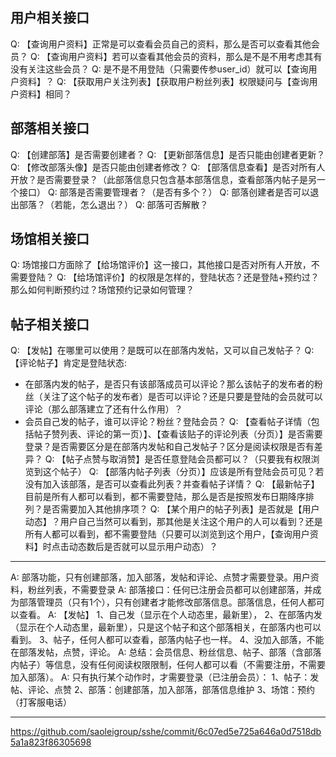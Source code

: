 ## 用户相关接口
Q: 【查询用户资料】正常是可以查看会员自己的资料，那么是否可以查看其他会员？
Q: 【查询用户资料】若可以查看其他会员的资料，那么是不是不用考虑其有没有关注这些会员？
Q: 是不是不用登陆（只需要传参user_id）就可以【查询用户资料】？
Q: 【获取用户关注列表】【获取用户粉丝列表】权限疑问与【查询用户资料】相同？

## 部落相关接口
Q: 【创建部落】是否需要创建者？
Q: 【更新部落信息】是否只能由创建者更新？
Q: 【修改部落头像】是否只能由创建者修改？
Q: 【部落信息查看】是否对所有人开放？是否需要登录？（此部落信息只包含基本部落信息，查看部落内帖子是另一个接口）
Q: 部落是否需要管理者？（是否有多个？）
Q: 部落创建者是否可以退出部落？（若能，怎么退出？）
Q: 部落可否解散？

## 场馆相关接口
Q: 场馆接口方面除了【给场馆评价】这一接口，其他接口是否对所有人开放，不需要登陆？ 
Q: 【给场馆评价】的权限是怎样的，登陆状态？还是登陆+预约过？那么如何判断预约过？场馆预约记录如何管理？

## 帖子相关接口
Q: 【发帖】在哪里可以使用？是既可以在部落内发帖，又可以自己发帖子？
Q: 【评论帖子】肯定是登陆状态:
*  在部落内发的帖子，是否只有该部落成员可以评论？那么该帖子的发布者的粉丝（关注了这个帖子的发布者）是否可以评论？还是只要是登陆的会员就可以评论（那么部落建立了还有什么作用）？ 
*  会员自己发的帖子，谁可以评论？粉丝？登陆会员？
Q: 【查看帖子详情（包括帖子赞列表、评论的第一页）】、【查看该贴子的评论列表（分页）】是否需要登录？是否需要区分是在部落内发帖和自己发帖子？区分是阅读权限是否有差异？
Q: 【帖子点赞与取消赞】是否任意登陆会员都可以？（只要我有权限浏览到这个帖子）
Q: 【部落内帖子列表（分页）】应该是所有登陆会员可见？若没有加入该部落，是否可以查看此列表？并查看帖子详情？
Q: 【最新帖子】目前是所有人都可以看到，都不需要登陆，那么是否是按照发布日期降序排列？是否需要加入其他排序项？
Q: 【某个用户的帖子列表】是否就是【用户动态】？用户自己当然可以看到，那其他是关注这个用户的人可以看到？还是所有人都可以看到，都不需要登陆（只要可以浏览到这个用户，【查询用户资料】时点击动态数后是否就可以显示用户动态）？

---
A: 部落功能，只有创建部落，加入部落，发帖和评论、点赞才需要登录。用户资料，粉丝列表，不需要登录
A: 部落接口：任何已注册会员都可以创建部落，并成为部落管理员（只有1个），只有创建者才能修改部落信息。部落信息，任何人都可以查看。
A: 【发帖】
   1、自己发（显示在个人动态里，最新里），
   2、在部落内发（显示在个人动态里，最新里），只是这个帖子和这个部落相关，在部落内也可以看到。
   3、帖子，任何人都可以查看，部落内帖子也一样。
   4、没加入部落，不能在部落发帖，点赞，评论。
A: 总结：会员信息、粉丝信息、帖子、部落（含部落内帖子）等信息，没有任何阅读权限限制，任何人都可以看（不需要注册，不需要加入部落）。
A: 只有执行某个动作时，才需要登录（已注册会员）：
   1、帖子：发帖、评论、点赞
   2、部落：创建部落，加入部落，部落信息维护
   3、场馆：预约（打客服电话）
   
   
---
https://github.com/saoleigroup/sshe/commit/6c07ed5e725a646a0d7518db5a1a823f86305698